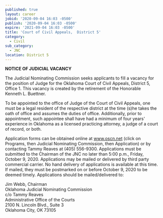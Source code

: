 ```yaml
---
published: true
layout: career
jobid: '2020-09-04 16:03 -0500'
publish: '2020-09-04 16:03 -0500'
expire: '2021-09-04 16:03 -0500'
title: 'Court of Civil Appeals,  District 5'
category:
  - Civil
sub_category:
  - JNC
location: District 5
---
```

**NOTICE OF JUDICIAL VACANCY**

The Judicial Nominating Commission seeks applicants to fill a vacancy for the position of Judge for the Oklahoma Court of Civil Appeals, District 5, Office 1. This vacancy is created by the retirement of the Honorable Kenneth L. Buettner.  

To be appointed to the office of Judge of the Court of Civil Appeals, one must be a legal resident of the respective district at the time (s)he takes the oath of office and assumes the duties of office. Additionally, prior to appointment, such appointee shall have had a minimum of four years&apos; experience in Oklahoma as a licensed practicing attorney, a judge of a court of record, or both.  

Application forms can be obtained online at www.oscn.net (click on Programs, then Judicial Nominating Commission, then Application) or by contacting Tammy Reaves at (405) 556-9300. Applications must be submitted to the Chairman of the JNC no later than 5:00 p.m., Friday, October 9, 2020. Applications may be mailed or delivered by third party commercial carrier. No hand delivery of applications is available at this time. If mailed, they must be postmarked on or before October 9, 2020 to be deemed timely. Applications should be mailed/delivered to:  

Jim Webb, Chairman  
Oklahoma Judicial Nominating Commission  
c/o Tammy Reaves  
Administrative Office of the Courts  
2100 N. Lincoln Blvd., Suite 3  
Oklahoma City, OK 73105  

